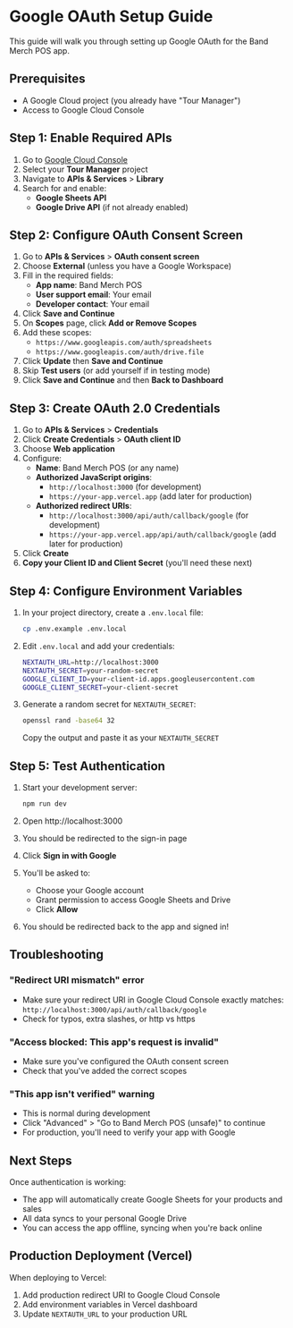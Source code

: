 # Google OAuth Setup Guide

This guide will walk you through setting up Google OAuth for the Band Merch POS app.

## Prerequisites

- A Google Cloud project (you already have "Tour Manager")
- Access to Google Cloud Console

## Step 1: Enable Required APIs

1. Go to [Google Cloud Console](https://console.cloud.google.com/)
2. Select your **Tour Manager** project
3. Navigate to **APIs & Services** > **Library**
4. Search for and enable:
   - **Google Sheets API**
   - **Google Drive API** (if not already enabled)

## Step 2: Configure OAuth Consent Screen

1. Go to **APIs & Services** > **OAuth consent screen**
2. Choose **External** (unless you have a Google Workspace)
3. Fill in the required fields:
   - **App name**: Band Merch POS
   - **User support email**: Your email
   - **Developer contact**: Your email
4. Click **Save and Continue**
5. On **Scopes** page, click **Add or Remove Scopes**
6. Add these scopes:
   - `https://www.googleapis.com/auth/spreadsheets`
   - `https://www.googleapis.com/auth/drive.file`
7. Click **Update** then **Save and Continue**
8. Skip **Test users** (or add yourself if in testing mode)
9. Click **Save and Continue** and then **Back to Dashboard**

## Step 3: Create OAuth 2.0 Credentials

1. Go to **APIs & Services** > **Credentials**
2. Click **Create Credentials** > **OAuth client ID**
3. Choose **Web application**
4. Configure:
   - **Name**: Band Merch POS (or any name)
   - **Authorized JavaScript origins**:
     - `http://localhost:3000` (for development)
     - `https://your-app.vercel.app` (add later for production)
   - **Authorized redirect URIs**:
     - `http://localhost:3000/api/auth/callback/google` (for development)
     - `https://your-app.vercel.app/api/auth/callback/google` (add later for production)
5. Click **Create**
6. **Copy your Client ID and Client Secret** (you'll need these next)

## Step 4: Configure Environment Variables

1. In your project directory, create a `.env.local` file:

   ```bash
   cp .env.example .env.local
   ```

2. Edit `.env.local` and add your credentials:

   ```bash
   NEXTAUTH_URL=http://localhost:3000
   NEXTAUTH_SECRET=your-random-secret
   GOOGLE_CLIENT_ID=your-client-id.apps.googleusercontent.com
   GOOGLE_CLIENT_SECRET=your-client-secret
   ```

3. Generate a random secret for `NEXTAUTH_SECRET`:
   ```bash
   openssl rand -base64 32
   ```
   Copy the output and paste it as your `NEXTAUTH_SECRET`

## Step 5: Test Authentication

1. Start your development server:

   ```bash
   npm run dev
   ```

2. Open http://localhost:3000

3. You should be redirected to the sign-in page

4. Click **Sign in with Google**

5. You'll be asked to:

   - Choose your Google account
   - Grant permission to access Google Sheets and Drive
   - Click **Allow**

6. You should be redirected back to the app and signed in!

## Troubleshooting

### "Redirect URI mismatch" error

- Make sure your redirect URI in Google Cloud Console exactly matches: `http://localhost:3000/api/auth/callback/google`
- Check for typos, extra slashes, or http vs https

### "Access blocked: This app's request is invalid"

- Make sure you've configured the OAuth consent screen
- Check that you've added the correct scopes

### "This app isn't verified" warning

- This is normal during development
- Click "Advanced" > "Go to Band Merch POS (unsafe)" to continue
- For production, you'll need to verify your app with Google

## Next Steps

Once authentication is working:

- The app will automatically create Google Sheets for your products and sales
- All data syncs to your personal Google Drive
- You can access the app offline, syncing when you're back online

## Production Deployment (Vercel)

When deploying to Vercel:

1. Add production redirect URI to Google Cloud Console
2. Add environment variables in Vercel dashboard
3. Update `NEXTAUTH_URL` to your production URL
